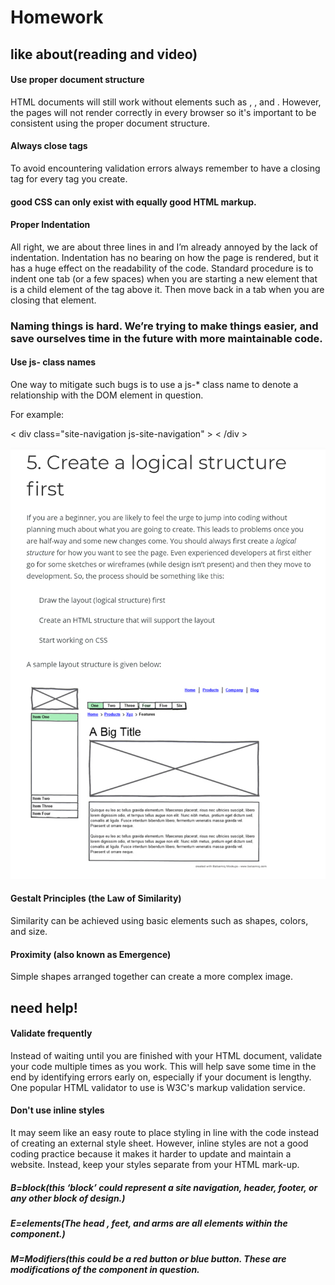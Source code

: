 # Homework

## like about(reading and video)
#### Use proper document structure
  HTML documents will still work without elements such as <html>, <head>, and <body>. However, the pages will not render correctly in every browser so it's important to be consistent using the proper document structure.

#### Always close tags
To avoid encountering validation errors always remember to have a closing tag for every tag you create.

#### good CSS can only exist with equally good HTML markup.

#### Proper Indentation
All right, we are about three lines in and I’m already annoyed by the lack of indentation. Indentation has no bearing on how the page is rendered, but it has a huge effect on the readability of the code. Standard procedure is to indent one tab (or a few spaces) when you are starting a new element that is a child element of the tag above it. Then move back in a tab when you are closing that element.


### Naming things is hard. We’re trying to make things easier, and save ourselves time in the future with more maintainable code.

#### Use js- class names
One way to mitigate such bugs is to use a js-* class name to denote a relationship with the DOM element in question.

For example:

< div class="site-navigation js-site-navigation" >
< /div >

![logical](./img.png)

#### Gestalt Principles (the Law of Similarity)
Similarity can be achieved using basic elements such as shapes, colors, and size.


#### Proximity (also known as Emergence)
Simple shapes arranged together can create a more complex image.

## need help!
#### Validate frequently
Instead of waiting until you are finished with your HTML document, validate your code multiple times as you work. This will help save some time in the end by identifying errors early on, especially if your document is lengthy. One popular HTML validator to use is W3C's markup validation service.

#### Don't use inline styles
It may seem like an easy route to place styling in line with the code instead of creating an external style sheet. However, inline styles are not a good coding practice because it makes it harder to update and maintain a website. Instead, keep your styles separate from your HTML mark-up.


##### B=block(this ‘block’ could represent a site navigation, header, footer, or any other block of design.)
##### E=elements(The head , feet, and arms are all elements within the component.)
##### M=Modifiers(this could be a red button or blue button. These are modifications of the component in question.

